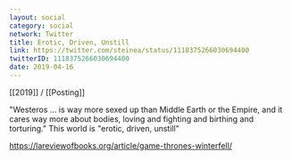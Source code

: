```yaml
---
layout: social
category: social
network: Twitter
title: Erotic, Driven, Unstill
link: https://twitter.com/steinea/status/1118375266030694400
twitterID: 1118375266030694400
date: 2019-04-16
---
```


[[2019]] / [[Posting]]

"Westeros ... is way more sexed up than Middle Earth or the Empire, and it cares way more about bodies, loving and fighting and birthing and torturing." This world is "erotic, driven, unstill"

<https://lareviewofbooks.org/article/game-thrones-winterfell/>
